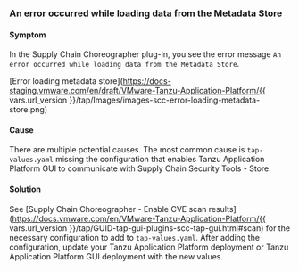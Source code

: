 ### <a id='err-load-metadata-store'></a> An error occurred while loading data from the Metadata Store

#### Symptom

In the Supply Chain Choreographer plug-in, you see the error message
`An error occurred while loading data from the Metadata Store`.

[Error loading metadata store](https://docs-staging.vmware.com/en/draft/VMware-Tanzu-Application-Platform/{{ vars.url_version }}/tap/Images/images-scc-error-loading-metadata-store.png)

#### Cause

There are multiple potential causes. The most common cause is `tap-values.yaml` missing the
configuration that enables Tanzu Application Platform GUI to communicate with
Supply Chain Security Tools - Store.

#### Solution

See
[Supply Chain Choreographer - Enable CVE scan results](https://docs.vmware.com/en/VMware-Tanzu-Application-Platform/{{ vars.url_version }}/tap/GUID-tap-gui-plugins-scc-tap-gui.html#scan)
for the necessary configuration to add to `tap-values.yaml`.
After adding the configuration, update your Tanzu Application Platform deployment or
Tanzu Application Platform GUI deployment with the new values.
